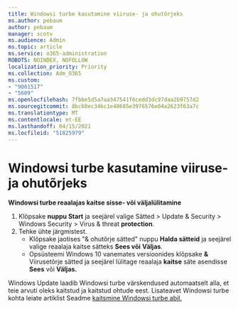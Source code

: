 ```yaml
---
title: Windowsi turbe kasutamine viiruse- ja ohutõrjeks
ms.author: pebaum
author: pebaum
manager: scotv
ms.audience: Admin
ms.topic: article
ms.service: o365-administration
ROBOTS: NOINDEX, NOFOLLOW
localization_priority: Priority
ms.collection: Adm_O365
ms.custom:
- "9001517"
- "5609"
ms.openlocfilehash: 7fbbe5d5a7aa347541f6cedd3dc97daa2b9757d2
ms.sourcegitcommit: 8bc60ec34bc1e40685e3976576e04a2623f63a7c
ms.translationtype: MT
ms.contentlocale: et-EE
ms.lasthandoff: 04/15/2021
ms.locfileid: "51825979"
---
```

# <a name="use-windows-security-for-virus-and-threat-protection"></a>Windowsi turbe kasutamine viiruse- ja ohutõrjeks

**Windowsi turbe reaalajas kaitse sisse- või väljalülitamine**

1. Klõpsake **nuppu Start** ja seejärel valige Sätted > Update & Security > Windows Security > Virus & threat **protection**.
2. Tehke ühte järgmistest.
    - Klõpsake jaotises "& ohutõrje sätted" nuppu **Halda sätteid** ja  seejärel valige reaalaja kaitse sätteks **Sees või** **Väljas**.
    - Opsüsteemi Windows 10 vanemates versioonides klõpsake **&** Viirusetõrje sätted ja seejärel lülitage reaalaja **kaitse** säte asendisse **Sees** või **Väljas.**

Windows Update laadib Windowsi turbe värskendused automaatselt alla, et teie arvuti oleks kaitstud ja kaitstud ohtude eest. Lisateavet Windowsi turbe kohta leiate artiklist Seadme [kaitsmine Windowsi turbe abil.](https://support.microsoft.com/help/17464/windows-10-help-protect-my-device-with-windows-security)
